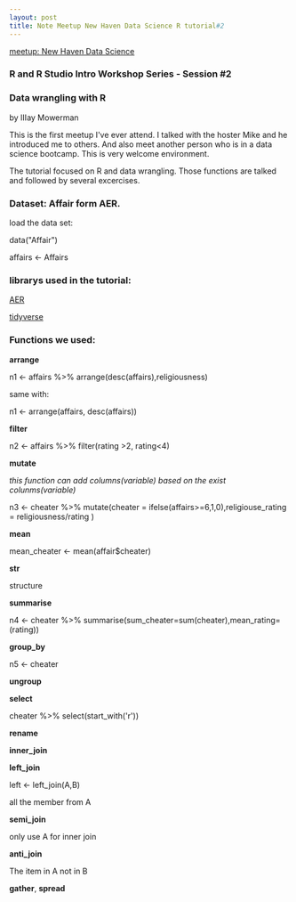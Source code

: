 ```yaml
---
layout: post
title: Note Meetup New Haven Data Science R tutorial#2
---
```


[meetup: New Haven Data Science](https://www.meetup.com/New-Haven-Data-Science-Meetup/events/247140860/)
### R and R Studio Intro Workshop Series - Session #2
### Data wrangling with R
by IIIay Mowerman

This is the first meetup I've ever attend. I talked with the hoster Mike and he introduced me to others. And also meet another person who is in a data science bootcamp. This is very welcome environment. 

The tutorial focused on R and data wrangling. Those functions are talked and followed by several excercises.

### Dataset: Affair form AER.

load the data set:

data("Affair")

affairs <- Affairs

### librarys used in the tutorial:

[AER](https://crantastic.org/packages/AER)

[tidyverse](https://www.tidyverse.org/)

### Functions we used:

**arrange**

n1 <- affairs %>% arrange(desc(affairs),religiousness)

same with:

n1 <- arrange(affairs, desc(affairs))

**filter**

n2 <- affairs %>% filter(rating >2, rating<4)

**mutate**

*this function can add columns(variable) based on the exist colunms(variable)*

n3 <- cheater %>% mutate(cheater = ifelse(affairs>=6,1,0),religiouse_rating = religiousness/rating )

**mean**

mean_cheater <- mean(affair$cheater)

**str**

structure

**summarise**

n4 <- cheater %>% summarise(sum_cheater=sum(cheater),mean_rating=(rating))

**group_by**

n5 <- cheater

**ungroup**

**select**

cheater %>% select(start_with('r'))

**rename**

**inner_join**

**left_join**

left <- left_join(A,B)

all the member from A

**semi_join**

only use A for inner join

**anti_join**

The item in A not in B

**gather**, **spread**
